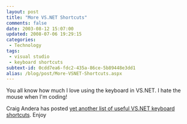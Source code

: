 ```yaml
---
layout: post
title: "More VS.NET Shortcuts"
comments: false
date: 2003-08-12 15:07:00
updated: 2008-07-06 19:29:15
categories:
 - Technology
tags:
 - visual studio
 - keyboard shortcuts
subtext-id: 0cdd7ea6-fdc2-435a-86ce-5b89448e3dd1
alias: /blog/post/More-VSNET-Shortcuts.aspx
---
```



You all know how much I love using the keyboard in VS.NET. I hate the mouse when I'm coding! 

Craig Andera has posted [yet another list of useful VS.NET keyboard shortcuts](http://staff.develop.com/candera/weblog2/permalink.aspx/528e8ade-d1ce-4a15-b4da-0b64c8901499). Enjoy 
